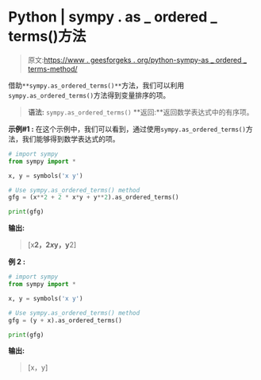 # Python | sympy . as _ ordered _ terms()方法

> 原文:[https://www . geesforgeks . org/python-sympy-as _ ordered _ terms-method/](https://www.geeksforgeeks.org/python-sympy-as_ordered_terms-method/)

借助`**sympy.as_ordered_terms()**`方法，我们可以利用`sympy.as_ordered_terms()`方法得到变量排序的项。

> **语法:** `sympy.as_ordered_terms()`
> **返回:**返回数学表达式中的有序项。

**示例#1 :**
在这个示例中，我们可以看到，通过使用`sympy.as_ordered_terms()`方法，我们能够得到数学表达式的项。

```py
# import sympy
from sympy import * 

x, y = symbols('x y')

# Use sympy.as_ordered_terms() method
gfg = (x**2 + 2 * x*y + y**2).as_ordered_terms()

print(gfg)
```

**输出:**

> [x**2，2*x*y，y**2]

**例 2 :**

```py
# import sympy
from sympy import * 

x, y = symbols('x y')

# Use sympy.as_ordered_terms() method
gfg = (y + x).as_ordered_terms()

print(gfg)
```

**输出:**

> [x，y]